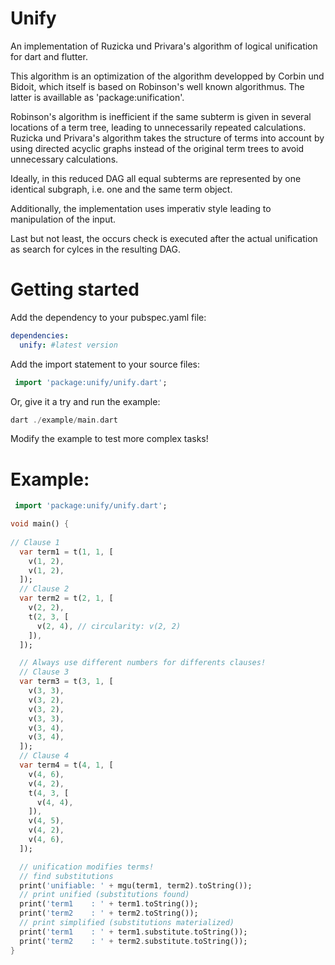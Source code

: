 Unify
=====

An implementation of Ruzicka und Privara's algorithm of logical unification for dart and flutter.

This algorithm is an optimization of the algorithm developped by Corbin und Bidoit, which itself is based on Robinson's well known algorithmus. The latter is availlable as 'package:unification'.

Robinson's algorithm is inefficient if the same subterm is given in several locations of a term tree, leading to unnecessarily repeated calculations. Ruzicka und Privara's algorithm takes the structure of terms into account by using directed acyclic graphs instead of the original term trees to avoid unnecessary calculations.

Ideally, in this reduced DAG all equal subterms are represented by one identical subgraph, i.e. one and the same term object.

Additionally, the implementation uses imperativ style leading to manipulation of the input.

Last but not least, the occurs check is executed after the actual unification as search for cylces in the resulting DAG.

# Getting started

Add the dependency to your pubspec.yaml file:

```yaml
dependencies:
  unify: #latest version
```

Add the import statement to your source files:

```dart
 import 'package:unify/unify.dart';
```

Or, give it a try and run the example:

```dart
dart ./example/main.dart 
```

Modify the example to test more complex tasks!

# Example:

```dart
 import 'package:unify/unify.dart';

void main() {
  
// Clause 1
  var term1 = t(1, 1, [
    v(1, 2),
    v(1, 2),
  ]);
  // Clause 2
  var term2 = t(2, 1, [
    v(2, 2),
    t(2, 3, [
      v(2, 4), // circularity: v(2, 2)
    ]),
  ]);

  // Always use different numbers for differents clauses!
  // Clause 3
  var term3 = t(3, 1, [
    v(3, 3),
    v(3, 2),
    v(3, 2),
    v(3, 3),
    v(3, 4),
    v(3, 4),
  ]);
  // Clause 4
  var term4 = t(4, 1, [
    v(4, 6),
    v(4, 2),
    t(4, 3, [
      v(4, 4),
    ]),
    v(4, 5),
    v(4, 2),
    v(4, 6),
  ]);

  // unification modifies terms!
  // find substitutions 
  print('unifiable: ' + mgu(term1, term2).toString());
  // print unified (substitutions found)
  print('term1    : ' + term1.toString());
  print('term2    : ' + term2.toString());
  // print simplified (substitutions materialized)
  print('term1    : ' + term1.substitute.toString());
  print('term2    : ' + term2.substitute.toString());
}
```














